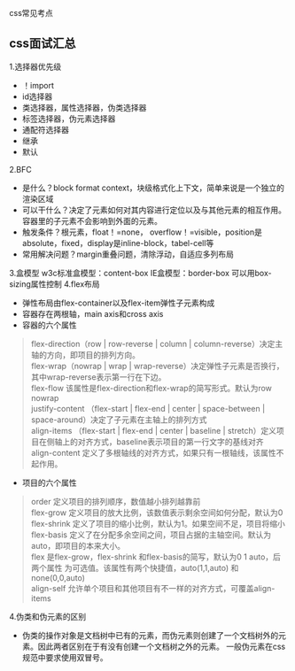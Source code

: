 css常见考点

## css面试汇总
1.选择器优先级
* ！import
* id选择器
* 类选择器，属性选择器，伪类选择器
* 标签选择器，伪元素选择器
* 通配符选择器
* 继承
* 默认  

2.BFC
* 是什么？block format context，块级格式化上下文，简单来说是一个独立的渲染区域
* 可以干什么？决定了元素如何对其内容进行定位以及与其他元素的相互作用。容器里的子元素不会影响到外面的元素。
* 触发条件？根元素，float！=none， overflow！=visible，position是absolute，fixed，display是inline-block，tabel-cell等
* 常用解决问题？margin重叠问题，清除浮动，自适应多列布局

3.盒模型
w3c标准盒模型：content-box
IE盒模型：border-box
可以用box-sizing属性控制
4.flex布局
* 弹性布局由flex-container以及flex-item弹性子元素构成
* 容器存在两根轴，main axis和cross axis
* 容器的六个属性 
>flex-direction（row | row-reverse | column | column-reverse）决定主轴的方向，即项目的排列方向。  
flex-wrap（nowrap | wrap | wrap-reverse）决定弹性子元素是否换行，其中wrap-reverse表示第一行在下边。  
flex-flow 该属性是flex-direction和flex-wrap的简写形式。默认为row nowrap  
justify-content （flex-start | flex-end | center | space-between | space-around）决定了子元素在主轴上的排列方式  
align-items （flex-start | flex-end | center | baseline | stretch）定义项目在侧轴上的对齐方式，baseline表示项目的第一行文字的基线对齐  
align-content 定义了多根轴线的对齐方式，如果只有一根轴线，该属性不起作用。  
* 项目的六个属性 
>order 定义项目的排列顺序，数值越小排列越靠前  
flex-grow 定义项目的放大比例，该数值表示剩余空间如何分配，默认为0  
flex-shrink 定义了项目的缩小比例，默认为1。如果空间不足，项目将缩小  
flex-basis 定义了在分配多余空间之间，项目占据的主轴空间。默认为auto，即项目的本来大小。  
flex 是flex-grow，flex-shrink 和flex-basis的简写，默认为0 1 auto，后两个属性 
 为可选值。该属性有两个快捷值，auto(1,1,auto) 和 none(0,0,auto)  
align-self 允许单个项目和其他项目有不一样的对齐方式，可覆盖align-items  

4.伪类和伪元素的区别
* 伪类的操作对象是文档树中已有的元素，而伪元素则创建了一个文档树外的元素。因此两者区别在于有没有创建一个文档树之外的元素。 一般伪元素在css规范中要求使用双冒号。  
